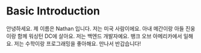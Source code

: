 
# Basic Introduction

  안녕하세요. 제 이름은 Nathan 입니다. 저는 미국 사람이에요. 아내 
  메간이랑 아들 진웅이랑 함께 워싱턴 DC에 살아요. 저는 백엔드 
  개발자예요. 뱅크 오브 아메리카에서 일해요. 저는 수학이랑 프로그래밍을 
  좋아해요. 만나서 반갑습니다!
